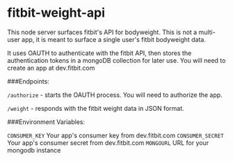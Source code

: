 fitbit-weight-api
=================

This node server surfaces fitbit's API for bodyweight.  This is not a multi-user app, it is meant to surface a single user's fitbit bodyweight data.

It uses OAUTH to authenticate with the fitbit API, then stores the authentication tokens in a mongoDB collection for later use.  You will need to create an app at dev.fitbit.com

###Endpoints:

`/authorize` - starts the OAUTH process.  You will need to authorize the app.

`/weight` - responds with the fitbit weight data in JSON format.

###Environment Variables:

`CONSUMER_KEY` Your app's consumer key from dev.fitbit.com
`CONSUMER_SECRET` Your app's consumer secret from dev.fitbit.com
`MONGOURL` URL for your mongodb instance

